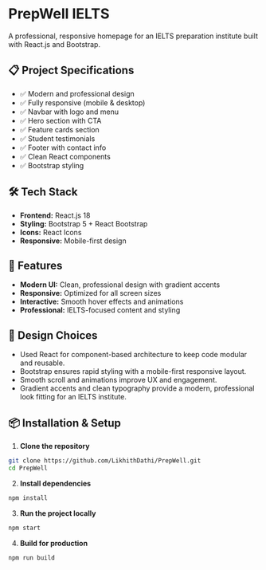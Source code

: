 # PrepWell IELTS
 A professional, responsive homepage for an IELTS preparation institute built with React.js and Bootstrap.

## 📋 Project Specifications
- ✅ Modern and professional design 
- ✅ Fully responsive (mobile & desktop) 
- ✅ Navbar with logo and menu 
- ✅ Hero section with CTA 
- ✅ Feature cards section 
- ✅ Student testimonials 
- ✅ Footer with contact info 
- ✅ Clean React components 
- ✅ Bootstrap styling 

## 🛠️ Tech Stack
- **Frontend:** React.js 18 
- **Styling:** Bootstrap 5 + React Bootstrap 
- **Icons:** React Icons 
- **Responsive:** Mobile-first design 

## 🎯 Features 
- **Modern UI:** Clean, professional design with gradient accents 
- **Responsive:** Optimized for all screen sizes 
- **Interactive:** Smooth hover effects and animations 
- **Professional:** IELTS-focused content and styling 

## 🎨 Design Choices
- Used React for component-based architecture to keep code modular and reusable.
- Bootstrap ensures rapid styling with a mobile-first responsive layout.
- Smooth scroll and animations improve UX and engagement.
- Gradient accents and clean typography provide a modern, professional look fitting for an IELTS institute.


## 📦 Installation & Setup 

1. **Clone the repository**
```bash
git clone https://github.com/LikhithDathi/PrepWell.git
cd PrepWell
```

2. **Install dependencies**
```bash
npm install
```

3. **Run the project locally**
```bash
npm start
```

4. **Build for production**
```bash
npm run build
```